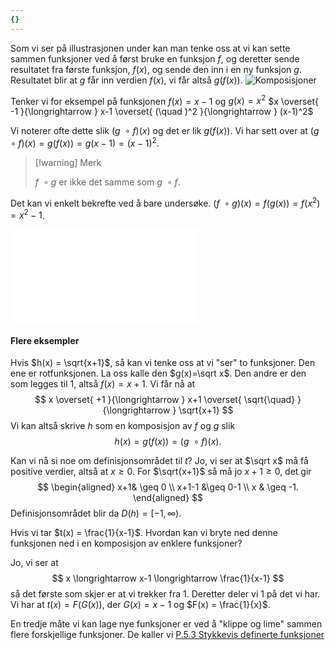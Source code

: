 ```yaml
---
{}
---
```

Som vi ser på illustrasjonen under kan man tenke oss at vi kan sette sammen funksjoner ved å først bruke en funksjon $f$, og deretter sende resultatet fra første funksjon, $f(x)$, og sende den inn i en ny funksjon $g$. Resultatet blir at $g$ får inn verdien $f(x)$, vi får altså $g(f(x))$.
![Komposisjoner](Files/komposisjoner.svg)

Tenker vi for eksempel på funksjonen $f(x) = x-1$ og $g(x) = x^2$
$x \overset{ -1 }{\longrightarrow  } x-1 \overset{ (\quad )^2 }{\longrightarrow  } (x-1)^2$

Vi noterer ofte dette slik $(g\ \circ f)(x)$ og det er lik $g(f(x))$. Vi har sett over at $(g\ \circ f)(x) = g(f(x)) = g(x-1) = (x-1)^2$. 

> [!warning] Merk  
>  
> $f\ \circ g$ er ikke det samme som $g \ \circ f$. 

Det kan vi enkelt bekrefte ved å bare undersøke.
$(f\ \circ g)(x) = f(g(x)) = f(x^2) = x^2-1$.

![Def P.5.4 Komposisjoner av funksjoner](Kapittel%20X%20-%20Definisjoner%20og%20teoremer/Def%20P.5.4%20Komposisjoner%20av%20funksjoner.md)
#### Flere eksempler

Hvis $h(x) = \sqrt{x+1}$, så kan vi tenke oss at vi "ser" to funksjoner. Den ene er rotfunksjonen. La oss kalle den $g(x)=\sqrt x$. Den andre er den som legges til 1, altså $f(x) = x+1$. Vi får nå at 
$$
x \overset{ +1 }{\longrightarrow  } x+1 \overset{ \sqrt{\quad} }{\longrightarrow  } \sqrt{x+1}
$$
Vi kan altså skrive $h$ som en komposisjon av $f$ og $g$ slik
$$
h(x) = g(f(x))  = (g\ \circ f)(x).
$$

Kan vi nå si noe om definisjonsområdet til $t$? Jo, vi ser at $\sqrt x$ må få positive verdier, altså at $x\geq 0$. For $\sqrt{x+1}$ så må jo $x+1 \geq 0$, det gir
$$
\begin{aligned} 
  x+1& \geq 0 \\
  x+1-1 &\geq 0-1 \\
  x & \geq -1.
\end{aligned} 
$$
Definisjonsområdet blir da $D(h) = [-1,\infty).$

Hvis vi tar $t(x) = \frac{1}{x-1}$. Hvordan kan vi bryte ned denne funksjonen ned i en komposisjon av enklere funksjoner?

Jo, vi ser at
$$
x \longrightarrow x-1 \longrightarrow \frac{1}{x-1}
$$
så det første som skjer er at vi trekker fra 1. Deretter deler vi 1 på det vi har. Vi har at $t(x) = F(G(x))$, der $G(x)  = x-1$ og $F(x) = \frac{1}{x}$. 

En tredje måte vi kan lage nye funksjoner er ved å "klippe og lime" sammen flere forskjellige funksjoner. De kaller vi [P.5.3 Stykkevis definerte funksjoner](Kapittel%200%20-%20innledende%20kapittel/P.5.3%20Stykkevis%20definerte%20funksjoner.md)